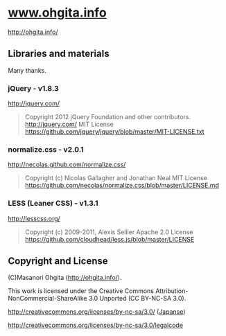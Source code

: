 www.ohgita.info
===========

http://ohgita.info/

## Libraries and materials

Many thanks.

### jQuery - v1.8.3
http://jquery.com/
> Copyright 2012 jQuery Foundation and other contributors. http://jquery.com/
	MIT License	https://github.com/jquery/jquery/blob/master/MIT-LICENSE.txt

### normalize.css - v2.0.1
http://necolas.github.com/normalize.css/
> Copyright (c) Nicolas Gallagher and Jonathan Neal
	MIT License	https://github.com/necolas/normalize.css/blob/master/LICENSE.md

### LESS (Leaner CSS) - v1.3.1
http://lesscss.org/
> Copyright (c) 2009-2011, Alexis Sellier
	Apache 2.0 License	https://github.com/cloudhead/less.js/blob/master/LICENSE

## Copyright and License

(C)Masanori Ohgita (http://ohgita.info/).

This work is licensed under the Creative Commons Attribution-NonCommercial-ShareAlike 3.0 Unported (CC BY-NC-SA 3.0).

http://creativecommons.org/licenses/by-nc-sa/3.0/
 ([Japanse](http://creativecommons.org/licenses/by-nc-sa/3.0/deed.ja))

http://creativecommons.org/licenses/by-nc-sa/3.0/legalcode
